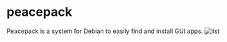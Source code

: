 # peacepack
Peacepack is a system for Debian to easily find and install GUI apps.
![list](PackList)
